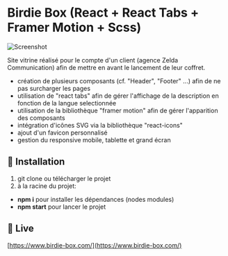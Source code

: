 # Birdie Box (React + React Tabs + Framer Motion + Scss)

![Screenshot](screenshot.png)

Site vitrine réalisé pour le compte d'un client (agence Zelda Communication) afin de mettre en avant le lancement de leur coffret.

- création de plusieurs composants (cf. "Header", "Footer" ...) afin de ne pas surcharger les pages
- utilisation de "react tabs" afin de gérer l'affichage de la description en fonction de la langue selectionnée
- utilisation de la bibliothèque "framer motion" afin de gérer l'apparition des composants
- intégration d'icônes SVG via la bibliothèque "react-icons"
- ajout d'un favicon personnalisé
- gestion du responsive mobile, tablette et grand écran

## 🚀 Installation

1. git clone ou télécharger le projet
2. à la racine du projet:

- **npm i** pour installer les dépendances (nodes modules)
- **npm start** pour lancer le projet

## 💫 Live

[https://www.birdie-box.com/](https://www.birdie-box.com/)
